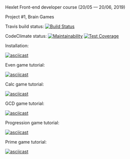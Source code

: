 Hexlet Front-end developer course (20/05 — 20/06, 2019)

Project #1, Brain Games


Travis build status:
[![Build Status](https://travis-ci.com/robinsout/project-lvl1-s508.svg?branch=master)](https://travis-ci.com/robinsout/project-lvl1-s508)


CodeClimate status:
[![Maintainability](https://api.codeclimate.com/v1/badges/7abc54ff4bc4ee23b50f/maintainability)](https://codeclimate.com/github/robinsout/project-lvl1-s508/maintainability)
[![Test Coverage](https://api.codeclimate.com/v1/badges/7abc54ff4bc4ee23b50f/test_coverage)](https://codeclimate.com/github/robinsout/project-lvl1-s508/test_coverage)

Installation:

[![asciicast](https://asciinema.org/a/3JDn3IchiuuOLdwUlEttyUmzY.svg)](https://asciinema.org/a/3JDn3IchiuuOLdwUlEttyUmzY)

Even game tutorial:

[![asciicast](https://asciinema.org/a/I09MbEdg57bLmx9SCeCFyIVVt.svg)](https://asciinema.org/a/I09MbEdg57bLmx9SCeCFyIVVt)

Calc game tutorial:

[![asciicast](https://asciinema.org/a/iECfpdI0gvbBcbXwzr9K1fGRv.svg)](https://asciinema.org/a/iECfpdI0gvbBcbXwzr9K1fGRv)

GCD game tutorial:

[![asciicast](https://asciinema.org/a/bdpfRZ02Ed4V2DjVkVGNIuPry.svg)](https://asciinema.org/a/bdpfRZ02Ed4V2DjVkVGNIuPry)

Progression game tutorial:

[![asciicast](https://asciinema.org/a/iaDNEGRxHfaiL9g3hUdv2gtBY.svg)](https://asciinema.org/a/iaDNEGRxHfaiL9g3hUdv2gtBY)

Prime game tutorial:

[![asciicast](https://asciinema.org/a/haoCjmr2UNtgFNyXwAswVqLYH.svg)](https://asciinema.org/a/haoCjmr2UNtgFNyXwAswVqLYH)
